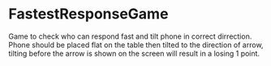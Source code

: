 # FastestResponseGame
Game to check who can respond fast and tilt phone in correct dirrection. Phone should be placed flat on the table then tilted to the direction of arrow, tilting before the arrow is shown on the screen will result in a losing 1 point.
